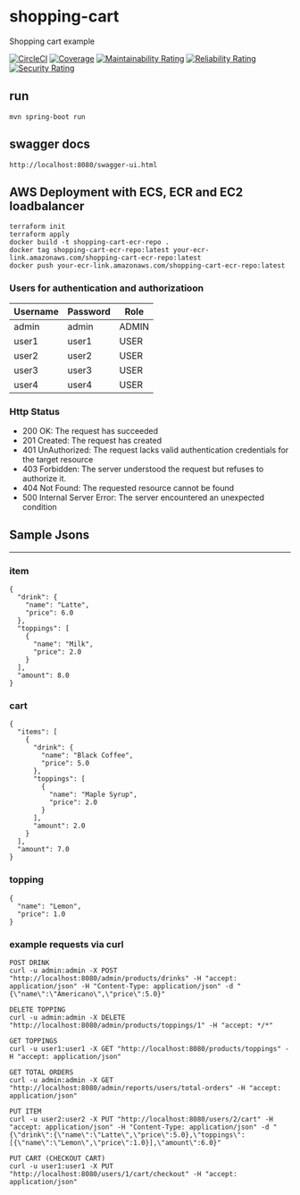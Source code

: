 # shopping-cart
Shopping cart example

[![CircleCI](https://circleci.com/gh/yigithanbalci/shopping-cart.svg?style=svg)](https://circleci.com/gh/yigithanbalci/shopping-cart)
[![Coverage](https://sonarcloud.io/api/project_badges/measure?project=shopping-cart&metric=coverage)](https://sonarcloud.io/dashboard?id=shopping-cart)
[![Maintainability Rating](https://sonarcloud.io/api/project_badges/measure?project=shopping-cart&metric=sqale_rating)](https://sonarcloud.io/dashboard?id=shopping-cart)
[![Reliability Rating](https://sonarcloud.io/api/project_badges/measure?project=shopping-cart&metric=reliability_rating)](https://sonarcloud.io/dashboard?id=shopping-cart)
[![Security Rating](https://sonarcloud.io/api/project_badges/measure?project=shopping-cart&metric=security_rating)](https://sonarcloud.io/dashboard?id=shopping-cart)


## run
```
mvn spring-boot run
```
## swagger docs
```
http://localhost:8080/swagger-ui.html
```

## AWS Deployment with ECS, ECR and EC2 loadbalancer
```
terraform init
terraform apply
docker build -t shopping-cart-ecr-repo .
docker tag shopping-cart-ecr-repo:latest your-ecr-link.amazonaws.com/shopping-cart-ecr-repo:latest
docker push your-ecr-link.amazonaws.com/shopping-cart-ecr-repo:latest
```

### Users for authentication and authorizatioon

| Username | Password | Role |
| -----------| ------ | ------ |
| admin | admin| ADMIN | 
| user1 | user1 | USER | 
| user2 | user2 | USER | 
| user3 | user3 | USER | 
| user4 | user4 | USER | 

### Http Status
- 200 OK: The request has succeeded
- 201 Created: The request has created
- 401 UnAuthorized: The request lacks valid authentication credentials for the target resource 
- 403 Forbidden: The server understood the request but refuses to authorize it. 
- 404 Not Found: The requested resource cannot be found
- 500 Internal Server Error: The server encountered an unexpected condition 


## Sample Jsons
___

### item
```
{
  "drink": {
    "name": "Latte",
    "price": 6.0
  },
  "toppings": [
    {
      "name": "Milk",
      "price": 2.0
    }
  ],
  "amount": 8.0
}
```
### cart
```
{
  "items": [
    {
      "drink": {
        "name": "Black Coffee",
        "price": 5.0
      },
      "toppings": [
        {
          "name": "Maple Syrup",
          "price": 2.0
        }
      ],
      "amount": 2.0
    }
  ],
  "amount": 7.0
}
```
### topping
```
{
  "name": "Lemon",
  "price": 1.0
}
```

### example requests via curl

```
POST DRINK
curl -u admin:admin -X POST "http://localhost:8080/admin/products/drinks" -H "accept: application/json" -H "Content-Type: application/json" -d "{\"name\":\"Americano\",\"price\":5.0}"

DELETE TOPPING
curl -u admin:admin -X DELETE "http://localhost:8080/admin/products/toppings/1" -H "accept: */*"

GET TOPPINGS
curl -u user1:user1 -X GET "http://localhost:8080/products/toppings" -H "accept: application/json"

GET TOTAL ORDERS
curl -u admin:admin -X GET "http://localhost:8080/admin/reports/users/total-orders" -H "accept: application/json"

PUT ITEM
curl -u user2:user2 -X PUT "http://localhost:8080/users/2/cart" -H "accept: application/json" -H "Content-Type: application/json" -d "{\"drink\":{\"name\":\"Latte\",\"price\":5.0},\"toppings\":[{\"name\":\"Lemon\",\"price\":1.0}],\"amount\":6.0}"

PUT CART (CHECKOUT CART)
curl -u user1:user1 -X PUT "http://localhost:8080/users/1/cart/checkout" -H "accept: application/json"

```
